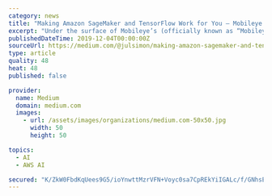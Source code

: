 ```yaml
---
category: news
title: "Making Amazon SageMaker and TensorFlow Work for You — Mobileye guest post"
excerpt: "Under the surface of Mobileye’s (officially known as “Mobileye, an Intel Company”) life-saving driving assistant products are cutting edge AI technologies. At any given time at Mobileye, we may be training scores of Deep Neural Networks (DNN ..."
publishedDateTime: 2019-12-04T00:00:00Z
sourceUrl: https://medium.com/@julsimon/making-amazon-sagemaker-and-tensorflow-work-for-you-893365184233
type: article
quality: 48
heat: 48
published: false

provider:
  name: Medium
  domain: medium.com
  images:
    - url: /assets/images/organizations/medium.com-50x50.jpg
      width: 50
      height: 50

topics:
  - AI
  - AWS AI

secured: "K/ZkW0FbdKqUees9G5/ioYnwttMzrVFN+Voyc0sa7CpREkYiIGALc/f/GNhsE2FYa7WfyxEqrClD+D+CQDu1Air8s0LiYWTWWdQB2i1r/Kp/+RNVL/U+9fkarQCwLbmmjKQOCnxteGhYCne5c+NVn2gSXzCc0OkjGRsRLZsfVvTyiCV5fV3VAa6WFU8ZPjR2YFEbJ0bjdYp0WaSiByzc1iMSCGndEHM6FXK34J+oobMujRlCjjYOipZri3OSX1NfD3kz3YveyMW+xyTHohjljg==;P1I922kat7wBgUuGP9ny1g=="
---
```


